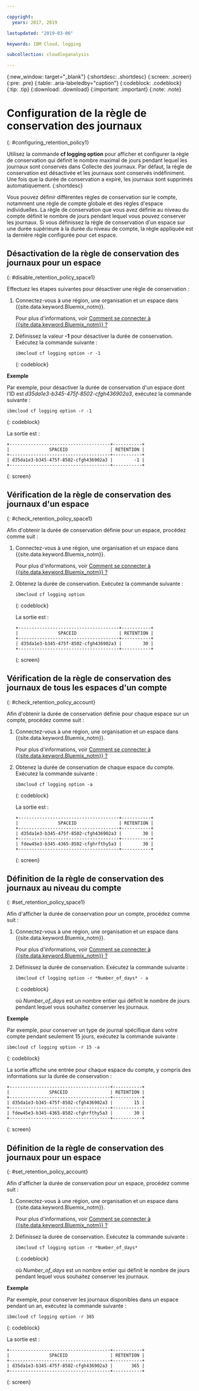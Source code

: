 ```yaml
---

copyright:
  years: 2017, 2019

lastupdated: "2019-03-06"

keywords: IBM Cloud, logging

subcollection: cloudloganalysis

---
```


{:new_window: target="_blank"}
{:shortdesc: .shortdesc}
{:screen: .screen}
{:pre: .pre}
{:table: .aria-labeledby="caption"}
{:codeblock: .codeblock}
{:tip: .tip}
{:download: .download}
{:important: .important}
{:note: .note}

# Configuration de la règle de conservation des journaux
{: #configuring_retention_policy1}

Utilisez la commande **cf logging option** pour afficher et configurer la règle de conservation qui définit le nombre maximal de jours pendant lequel les journaux sont
conservés dans Collecte des journaux. Par défaut, la règle de conservation est désactivée et les journaux sont conservés indéfiniment. Une fois que la durée de conservation a expiré, les journaux sont supprimés automatiquement. 
{:shortdesc}

Vous pouvez définir différentes règles de conservation sur le compte, notamment une règle de compte globale et des règles d'espace individuelles. La règle de conservation que vous avez
définie au niveau du compte définit le nombre de jours pendant lequel vous pouvez conserver les journaux. Si vous définissez la règle de conservation d'un espace sur une durée supérieure à la
durée du niveau de compte, la règle appliquée est la dernière règle configurée pour cet espace. 


## Désactivation de la règle de conservation des journaux pour un espace
{: #disable_retention_policy_space1}

Effectuez les étapes suivantes pour désactiver une règle de conservation :

1. Connectez-vous à une région, une organisation et un espace dans {{site.data.keyword.Bluemix_notm}}. 

    Pour plus d'informations, voir [Comment se connecter à {{site.data.keyword.Bluemix_notm}} ?](/docs/services/CloudLogAnalysis/qa?topic=cloudloganalysis-cli_qa#login)
    
2. Définissez la valeur **-1** pour désactiver la durée de conservation. Exécutez la commande suivante :

    ```
    ibmcloud cf logging option -r -1
    ```
    {: codeblock}
    
**Exemple**
    
Par exemple, pour désactiver la durée de conservation d'un espace dont l'ID est *d35da1e3-b345-475f-8502-cfgh436902a3*, exécutez la commande suivante :

```
ibmcloud cf logging option -r -1
```
{: codeblock}

La sortie est :

```
+--------------------------------------+-----------+
|               SPACEID                | RETENTION |
+--------------------------------------+-----------+
| d35da1e3-b345-475f-8502-cfgh436902a3 |        -1 |
+--------------------------------------+-----------+
```
{: screen} 



## Vérification de la règle de conservation des journaux d'un espace
{: #check_retention_policy_space1}

Afin d'obtenir la durée de conservation définie pour un espace, procédez comme suit :

1. Connectez-vous à une région, une organisation et un espace dans {{site.data.keyword.Bluemix_notm}}. 

    Pour plus d'informations, voir [Comment se connecter à {{site.data.keyword.Bluemix_notm}} ?](/docs/services/CloudLogAnalysis/qa?topic=cloudloganalysis-cli_qa#login)
    
2. Obtenez la durée de conservation. Exécutez la commande suivante :

    ```
    ibmcloud cf logging option
    ```
    {: codeblock}

    La sortie est :

    ```
    +--------------------------------------+-----------+
    |               SPACEID                | RETENTION |
    +--------------------------------------+-----------+
    | d35da1e3-b345-475f-8502-cfgh436902a3 |        30 |
    +--------------------------------------+-----------+
    ```
    {: screen}
    

## Vérification de la règle de conservation des journaux de tous les espaces d'un compte
{: #check_retention_policy_account}

Afin d'obtenir la durée de conservation définie pour chaque espace sur un compte, procédez comme suit :

1. Connectez-vous à une région, une organisation et un espace dans {{site.data.keyword.Bluemix_notm}}. 

    Pour plus d'informations, voir [Comment se connecter à {{site.data.keyword.Bluemix_notm}} ?](/docs/services/CloudLogAnalysis/qa?topic=cloudloganalysis-cli_qa#login)
    
2. Obtenez la durée de conservation de chaque espace du compte. Exécutez la commande suivante :

    ```
    ibmcloud cf logging option -a
    ```
    {: codeblock}

    La sortie est :

    ```
    +--------------------------------------+-----------+
    |               SPACEID                | RETENTION |
    +--------------------------------------+-----------+
    | d35da1e3-b345-475f-8502-cfgh436902a3 |        30 |
    +--------------------------------------+-----------+
    | fdew45e3-b345-4365-8502-cfghrfthy5a3 |        30 |
    +--------------------------------------+-----------+
    ```
    {: screen}
    

## Définition de la règle de conservation des journaux au niveau du compte
{: #set_retention_policy_space1}

Afin d'afficher la durée de conservation pour un compte, procédez comme suit :

1. Connectez-vous à une région, une organisation et un espace dans {{site.data.keyword.Bluemix_notm}}. 

    Pour plus d'informations, voir [Comment se connecter à {{site.data.keyword.Bluemix_notm}} ?](/docs/services/CloudLogAnalysis/qa?topic=cloudloganalysis-cli_qa#login)
    
2. Définissez la durée de conservation. Exécutez la commande suivante :

    ```
    ibmcloud cf logging option -r *Number_of_days* - a
    ```
    {: codeblock}
    
    où *Number_of_days* est un nombre entier qui définit le nombre de jours pendant lequel vous souhaitez conserver les journaux. 
    
    
**Exemple**
    
Par exemple, pour conserver un type de journal spécifique dans votre compte pendant seulement 15 jours, exécutez la commande suivante :

```
ibmcloud cf logging option -r 15 -a
```
{: codeblock}

La sortie affiche une entrée pour chaque espace du compte, y compris des informations sur la durée de conservation :

```
+--------------------------------------+-----------+
|               SPACEID                | RETENTION |
+--------------------------------------+-----------+
| d35da1e3-b345-475f-8502-cfgh436902a3 |        15 |
+--------------------------------------+-----------+
| fdew45e3-b345-4365-8502-cfghrfthy5a3 |        30 |
+--------------------------------------+-----------+
```
{: screen}

## Définition de la règle de conservation des journaux pour un espace
{: #set_retention_policy_account}

Afin d'afficher la durée de conservation pour un espace, procédez comme suit :

1. Connectez-vous à une région, une organisation et un espace dans {{site.data.keyword.Bluemix_notm}}. 

    Pour plus d'informations, voir [Comment se connecter à {{site.data.keyword.Bluemix_notm}} ?](/docs/services/CloudLogAnalysis/qa?topic=cloudloganalysis-cli_qa#login)
    
2. Définissez la durée de conservation. Exécutez la commande suivante :

    ```
    ibmcloud cf logging option -r *Number_of_days*
    ```
    {: codeblock}
    
    où *Number_of_days* est un nombre entier qui définit le nombre de jours pendant lequel vous souhaitez conserver les journaux.
    
    
**Exemple**
    
Par exemple, pour conserver les journaux disponibles dans un espace pendant un an, exécutez la commande suivante :

```
ibmcloud cf logging option -r 365
```
{: codeblock}

La sortie est :

```
+--------------------------------------+-----------+
|               SPACEID                | RETENTION |
+--------------------------------------+-----------+
| d35da1e3-b345-475f-8502-cfgh436902a3 |       365 |
+--------------------------------------+-----------+
```
{: screen}


